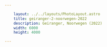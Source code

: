 ```yaml
---

    layout: ../../layouts/PhotoLayout.astro
    title: geiranger-2-noorwegen-2022
    description: Geiranger, Noorwegen (2022)
    width: 6000
    height: 4000

---
```

